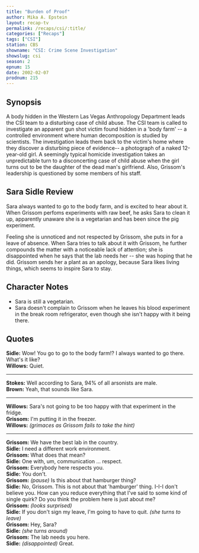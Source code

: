 ```yaml
---
title: "Burden of Proof"
author: Mika A. Epstein
layout: recap-tv
permalink: /recaps/csi/:title/
categories: ["Recaps"]
tags: ["CSI"]
station: CBS
showname: "CSI: Crime Scene Investigation"
showslug: csi
season: 2  
epnum: 15
date: 2002-02-07
prodnum: 215  
---
```


## Synopsis

A body hidden in the Western Las Vegas Anthropology Department leads the CSI team to a disturbing case of child abuse. The CSI team is called to investigate an apparent gun shot victim found hidden in a 'body farm' -- a controlled environment where human decomposition is studied by scientists. The investigation leads them back to the victim's home where they discover a disturbing piece of evidence-- a photograph of a naked 12-year-old girl. A seemingly typical homicide investigation takes an unpredictable turn to a disconcerting case of child abuse when the girl turns out to be the daughter of the dead man's girlfriend. Also, Grissom's leadership is questioned by some members of his staff.

## Sara Sidle Review

Sara always wanted to go to the body farm, and is excited to hear about it. When Grissom perfoms experiments with raw beef, he asks Sara to clean it up, apparently unaware she is a vegetarian and has been since the pig experiment. 

Feeling she is unnoticed and not respected by Grissom, she puts in for a leave of absence. When Sara tries to talk about it with Grissom, he further compounds the matter with a noticeable lack of attention; she is disappointed when he says that the lab needs her -- she was hoping that he did. Grissom sends her a plant as an apology, because Sara likes living things, which seems to inspire Sara to stay.

## Character Notes

* Sara is still a vegetarian.  
* Sara doesn't complain to Grissom when he leaves his blood experiment in the break room refrigerator, even though she isn't happy with it being there.

## Quotes

**Sidle:** Wow! You go to go to the body farm!? I always wanted to go there. What's it like?  
**Willows:** Quiet.  

- - -

**Stokes:** Well according to Sara, 94% of all arsonists are male.  
**Brown:** Yeah, that sounds like Sara.  

- - -

**Willows:** Sara's not going to be too happy with that experiment in the fridge.  
**Grissom:** I'm putting it in the freezer.  
**Willows:** _(grimaces as Grissom fails to take the hint)_  

- - -

**Grissom:** We have the best lab in the country.  
**Sidle:** I need a different work environment.  
**Grissom:** What does that mean?  
**Sidle:** One with, um, communication ... respect.  
**Grissom:** Everybody here respects you.  
**Sidle:** You don't.  
**Grissom:** _(pause)_ Is this about that hamburger thing?  
**Sidle:** No, Grissom. This is not about that 'hamburger' thing. I-I-I don't believe you. How can you reduce everything that I've said to some kind of single quirk? Do you think the problem here is just about me?  
**Grissom:** _(looks surprised)_  
**Sidle:** If you don't sign my leave, I'm going to have to quit. _(she turns to leave)_  
**Grissom:** Hey, Sara?  
**Sidle:** _(she turns around)_  
**Grissom:** The lab needs you here.  
**Sidle:** _(disappointed)_ Great.

